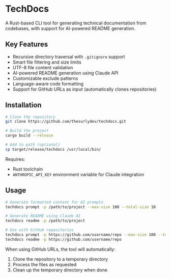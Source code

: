 # TechDocs

A Rust-based CLI tool for generating technical documentation from codebases, with support for AI-powered README generation.

## Key Features

- Recursive directory traversal with `.gitignore` support
- Smart file filtering and size limits
- UTF-8 file content validation
- AI-powered README generation using Claude API
- Customizable exclude patterns
- Language-aware code formatting
- Support for GitHub URLs as input (automatically clones repositories)

## Installation

```bash
# Clone the repository
git clone https://github.com/thesurlydev/techdocs.git

# Build the project
cargo build --release

# Add to path (optional)
cp target/release/techdocs /usr/local/bin/
```

Requires:
- Rust toolchain
- `ANTHROPIC_API_KEY` environment variable for Claude integration

## Usage

```bash
# Generate formatted content for AI prompts
techdocs prompt -p /path/to/project --max-size 100 --total-size 10

# Generate README using Claude AI
techdocs readme -p /path/to/project

# Use with GitHub repositories
techdocs prompt -p https://github.com/username/repo --max-size 100 --total-size 10
techdocs readme -p https://github.com/username/repo
```

When using GitHub URLs, the tool will automatically:
1. Clone the repository to a temporary directory
2. Process the files as requested
3. Clean up the temporary directory when done
